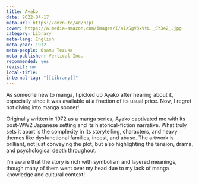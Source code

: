 ```yaml
---
title: Ayako
date: 2022-04-17
meta-url: https://amzn.to/4dZnIpT
cover: https://a.media-amazon.com/images/I/41XSgV3xVtL._SY342_.jpg
category: Library
meta-lang: English
meta-year: 1972
meta-people: Osamu Tezuka
meta-publisher: Vertical Inc.
recommended: yes
revisit: no
local-title:
internal-tag: "[[Library]]"
---
```


As someone new to manga, I picked up Ayako after hearing about it, especially since it was available at a fraction of its usual price. Now, I regret not diving into manga sooner!

Originally written in 1972 as a manga series, Ayako captivated me with its post-WW2 Japanese setting and its historical-fiction narrative. What truly sets it apart is the complexity in its storytelling, characters, and heavy themes like dysfunctional families, incest, and abuse. The artwork is brilliant, not just conveying the plot, but also highlighting the tension, drama, and psychological depth throughout.

I’m aware that the story is rich with symbolism and layered meanings, though many of them went over my head due to my lack of manga knowledge and cultural context!